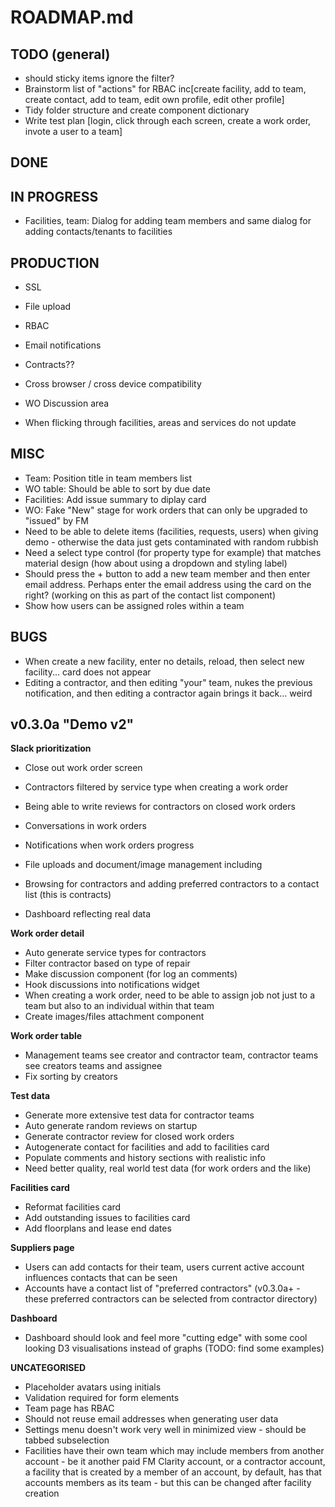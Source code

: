 ROADMAP.md
==========

TODO (general)
--------------
* should sticky items ignore the filter?
* Brainstorm list of "actions" for RBAC inc[create facility, add to team, create contact, add to team, edit own profile, edit other profile]
* Tidy folder structure and create component dictionary 
* Write test plan [login, click through each screen, create a work order, invote a user to a team]

DONE
----

IN PROGRESS
-----------

* Facilities, team: Dialog for adding team members and same dialog for adding contacts/tenants to facilities

PRODUCTION
----------
* SSL
* File upload
* RBAC
* Email notifications
* Contracts??
* Cross browser / cross device compatibility
* WO Discussion area

* When flicking through facilities, areas and services do not update

MISC
----
* Team: Position title in team members list
* WO table: Should be able to sort by due date
* Facilities: Add issue summary to diplay card
* WO: Fake "New" stage for work orders that can only be upgraded to "issued" by FM
* Need to be able to delete items (facilities, requests, users) when giving demo - otherwise the data just gets contaminated with random rubbish
* Need a select type control (for property type for example) that matches material design (how about using a dropdown and styling label)
* Should press the + button to add a new team member and then enter email address. Perhaps enter the email address using the card on the right? (working on this as part of the contact list component)
* Show how users can be assigned roles within a team

BUGS
----
* When create a new facility, enter no details, reload, then select new facility... card does not appear
* Editing a contractor, and then editing "your" team, nukes the previous notification, and then editing a contractor again brings it back... weird


v0.3.0a "Demo v2"
------------------------------

**Slack prioritization**

* Close out work order screen

* Contractors filtered by service type when creating a work order
* Being able to write reviews for contractors on closed work orders
* Conversations in work orders
* Notifications when work orders progress
* File uploads and document/image management including
* Browsing for contractors and adding preferred contractors to a contact list (this is contracts)
* Dashboard reflecting real data

**Work order detail**

* Auto generate service types for contractors
* Filter contractor based on type of repair
* Make discussion component (for log an comments)
* Hook discussions into notifications widget
* When creating a work order, need to be able to assign job not just to a team but also to an individual within that team
* Create images/files attachment component

**Work order table**

* Management teams see creator and contractor team, contractor teams see creators teams and assignee
* Fix sorting by creators

**Test data**

* Generate more extensive test data for contractor teams
* Auto generate random reviews on startup
* Generate contractor review for closed work orders
* Autogenerate contact for facilities and add to facilities card
* Populate comments and history sections with realistic info
* Need better quality, real world test data (for work orders and the like)

**Facilities card**

* Reformat facilities card
* Add outstanding issues to facilities card
* Add floorplans and lease end dates

**Suppliers page**

* Users can add contacts for their team, users current active account influences contacts that can be seen
* Accounts have a contact list of "preferred contractors" (v0.3.0a+ - these preferred contractors can be selected from contractor directory)

**Dashboard**

* Dashboard should look and feel more "cutting edge" with some cool looking D3 visualisations instead of graphs (TODO: find some examples)

**UNCATEGORISED**

* Placeholder avatars using initials
* Validation required for form elements
* Team page has RBAC
* Should not reuse email addresses when generating user data
* Settings menu doesn't work very well in minimized view - should be tabbed subselection
* Facilities have their own team which may include members from another account - be it another paid FM Clarity account, or a contractor account, a facility that is created by a member of an account, by default, has that accounts members as its team - but this can be changed after facility creation
